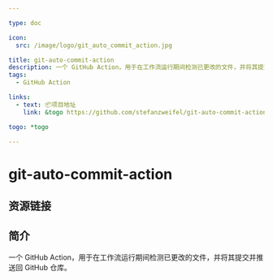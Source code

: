 ```yaml
---

type: doc

icon:
  src: /image/logo/git_auto_commit_action.jpg

title: git-auto-commit-action
description: 一个 GitHub Action，用于在工作流运行期间检测已更改的文件，并将其提交并推送回 GitHub 仓库。
tags:
  - GitHub Action

links:
  - text: 📦项目地址
    link: &togo https://github.com/stefanzweifel/git-auto-commit-action

togo: *togo

---
```


<ShowLogo />

# git-auto-commit-action

<ShowTags />

<ShowBreadcrumb />

## 资源链接

<ShowLinks />

## 简介

一个 GitHub Action，用于在工作流运行期间检测已更改的文件，并将其提交并推送回 GitHub 仓库。
